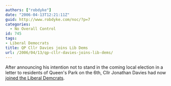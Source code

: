 ```yaml
---
authors: ["robdyke"]
date: "2006-04-13T12:21:11Z"
guid: http://www.robdyke.com/noc/?p=7
categories:
  - No Overall Control
id: 745
tags:
- Liberal Democrats
title: QP Cllr Davies joins Lib Dems
url: /2006/04/13/qp-cllr-davies-joins-lib-dems/
---
```

After announcing his intention not to stand in the coming local election in a letter to residents of Queen's Park on the 6th, Cllr Jonathan Davies had now [joined the Liberal Demcrats](http://www.brentlibdems.org.uk/news/299.html).